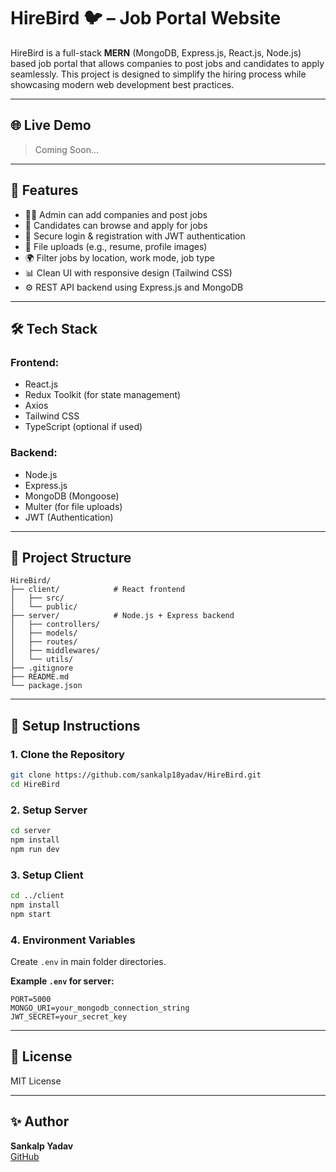 # HireBird 🐦 – Job Portal Website

HireBird is a full-stack **MERN** (MongoDB, Express.js, React.js, Node.js) based job portal that allows companies to post jobs and candidates to apply seamlessly. This project is designed to simplify the hiring process while showcasing modern web development best practices.

---

## 🌐 Live Demo

> Coming Soon...

---

## 🚀 Features

- 🧑‍💼 Admin can add companies and post jobs  
- 📝 Candidates can browse and apply for jobs  
- 🔐 Secure login & registration with JWT authentication  
- 📂 File uploads (e.g., resume, profile images)  
- 🌍 Filter jobs by location, work mode, job type  
- 📊 Clean UI with responsive design (Tailwind CSS)  
- ⚙️ REST API backend using Express.js and MongoDB  

---

## 🛠️ Tech Stack

### Frontend:
- React.js  
- Redux Toolkit (for state management)  
- Axios  
- Tailwind CSS  
- TypeScript (optional if used)  

### Backend:
- Node.js  
- Express.js  
- MongoDB (Mongoose)  
- Multer (for file uploads)  
- JWT (Authentication)  

---

## 📁 Project Structure

```
HireBird/
├── client/            # React frontend
│   ├── src/
│   └── public/
├── server/            # Node.js + Express backend
│   ├── controllers/
│   ├── models/
│   ├── routes/
│   ├── middlewares/
│   └── utils/
├── .gitignore
├── README.md
└── package.json
```

---

## 🧪 Setup Instructions

### 1. Clone the Repository

```bash
git clone https://github.com/sankalp18yadav/HireBird.git
cd HireBird
```

### 2. Setup Server

```bash
cd server
npm install
npm run dev
```

### 3. Setup Client

```bash
cd ../client
npm install
npm start
```

### 4. Environment Variables

Create `.env` in main folder directories.

**Example `.env` for server:**

```env
PORT=5000
MONGO_URI=your_mongodb_connection_string
JWT_SECRET=your_secret_key
```

---

## 📄 License

MIT License

---

## ✨ Author

**Sankalp Yadav**  
[GitHub](https://github.com/sankalp18yadav)
